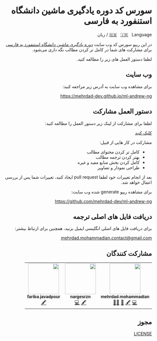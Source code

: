 <div dir=rtl align="right">

# سورس کد دوره یادگیری ماشین دانشگاه استنفورد به فارسی

[🇬🇧](https://github.com/mehrdad-dev/ml-andrew-ng-code/blob/master/README-EN.md) &nbsp;
[🇮🇷](https://github.com/mehrdad-dev/ml-andrew-ng-code/blob/master/README.md) &nbsp;
 Language / زبان

در این ریپو سورس کد وب سایت [دوره یادگیری ماشین دانشگاه استنفورد به فارسی ](https://mehrdad-dev.github.io/ml-andrew-ng
)  برای مشارکت های شما در کامل تر کردن مطالب نگه داری می‌شود.

لطفا دستور العمل های زیر را مطالعه کنید.

## وب سایت
برای مشاهده وب سایت به آدرس زیر مراجعه کنید:

https://mehrdad-dev.github.io/ml-andrew-ng


## دستور العمل مشارکت
لطفا برای مشارکت از لینک زیر دستور العمل را مطالعه کنید:

[کلیک کنید](https://github.com/mehrdad-dev/ml-andrew-ng-code/wiki/%D9%85%D8%B4%D8%A7%D8%B1%DA%A9%D8%AA)

مشارکت در کار هایی از قبیل:
- کامل تر کردن محتوای مطالب
- بهتر کردن ترجمه مطالب
- کامل کردن بخش منابع مفید و غیره
- طراحی نمودار و تصاویر

بعد از انجام تغییرات خود لطفا pull request ایجاد کنید،
تغییرات شما پس از بررسی اعمال خواهد شد.

برای مشاهده ریپو generate شده وب سایت:

https://github.com/mehrdad-dev/ml-andrew-ng

## دریافت فایل های اصلی ترجمه

برای دریافت فایل های اصلی انگلیسی ایمیل بزنید، همچنین برای ارتباط بیشتر:

[mehrdad.mohammadian.contact@gmail.com](mailto:mehrdad.mohammadian.contact@gmail.com)

## مشارکت کنندگان
<table>
  <tr>
    <td align="center"><a href="https://github.com/mehrdad-dev"><img src="https://avatars2.githubusercontent.com/u/40211374?v=4" width="100px;" alt=""/><br /><sub><b>mehrdad mohammadian</b></sub></a><br /><a href="https://github.com/mehrdad-dev/ml-andrew-ng-code/commits?author=mehrdad-dev" title="Code">💻</a> <a href="#content-mehrdad-dev" title="Content">🖋</a> <a href="https://github.com/mehrdad-dev/ml-andrew-ng-code/pulls?q=is%3Apr+reviewed-by%3Amehrdad-dev" title="Reviewed Pull Requests">👀</a> <a href="" title="mentoring">🧑‍🏫 </a> </td>
    <td align="center"><a href="http://nargesrzn.github.io/my-website"><img src="https://avatars3.githubusercontent.com/u/59249853?v=4" width="100px;" alt=""/><br /><sub><b>nargesrzn</b></sub></a><br /><a href="#" title="Content">🖋</a> <a href="https://github.com/mehrdad-dev/ml-andrew-ng-code/commits?author=nargesrzn" title="Code">💻</a> </td>
    <td align="center"><a href="https://github.com/faribajpr"><img src="https://avatars3.githubusercontent.com/u/33823943?s=400&v=4" width="100px;" alt=""/><br /><sub><b>fariba javadpour</b></sub></a><br /><a href="#" title="Content">🖋</a></td>
  </tr>
</table>


## مجوز
[LICENSE](https://github.com/mehrdad-dev/ml-andrew-ng-code/blob/master/LICENSE)


</div>
